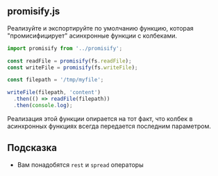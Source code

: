## promisify.js

Реализуйте и экспортируйте по умолчанию функцию, которая "промисифицирует" асинхронные функции с колбеками.

```js
import promisify from '../promisify';

const readFile = promisify(fs.readFile);
const writeFile = promisify(fs.writeFile);

const filepath = '/tmp/myfile';

writeFile(filepath, 'content')
  .then(() => readFile(filepath))
  .then(console.log);
```  
  
Реализация этой функции опирается на тот факт, что колбек в асинхронных функциях всегда передается последним параметром.

## Подсказка

* Вам понадобятся `rest` и `spread` операторы
